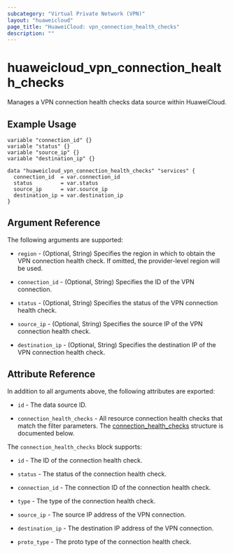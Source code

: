 ```yaml
---
subcategory: "Virtual Private Network (VPN)"
layout: "huaweicloud"
page_title: "HuaweiCloud: vpn_connection_health_checks"
description: ""
---
```


# huaweicloud_vpn_connection_health_checks

Manages a VPN connection health checks data source within HuaweiCloud.

## Example Usage

```hcl
variable "connection_id" {}
variable "status" {}
variable "source_ip" {}
variable "destination_ip" {}

data "huaweicloud_vpn_connection_health_checks" "services" {
  connection_id  = var.connection_id
  status         = var.status
  source_ip      = var.source_ip
  destination_ip = var.destination_ip
}
```

## Argument Reference

The following arguments are supported:

* `region` - (Optional, String) Specifies the region in which to obtain the VPN connection health check.
  If omitted, the provider-level region will be used.

* `connection_id` - (Optional, String) Specifies the ID of the VPN connection.

* `status` - (Optional, String) Specifies the status of the VPN connection health check.

* `source_ip` - (Optional, String) Specifies the source IP of the VPN connection health check.

* `destination_ip` - (Optional, String) Specifies the destination IP of the VPN connection health check.

## Attribute Reference

In addition to all arguments above, the following attributes are exported:

* `id` - The data source ID.

* `connection_health_checks` - All resource connection health checks that match the filter parameters.
  The [connection_health_checks](#connection_health_checks) structure is documented below.

<a name="connection_health_checks"></a>
The `connection_health_checks` block supports:

* `id` - The ID of the connection health check.

* `status` - The status of the connection health check.

* `connection_id` - The connection ID of the connection health check.

* `type` - The type of the connection health check.

* `source_ip` - The source IP address of the VPN connection.

* `destination_ip` - The destination IP address of the VPN connection.

* `proto_type` - The proto type of the connection health check.
